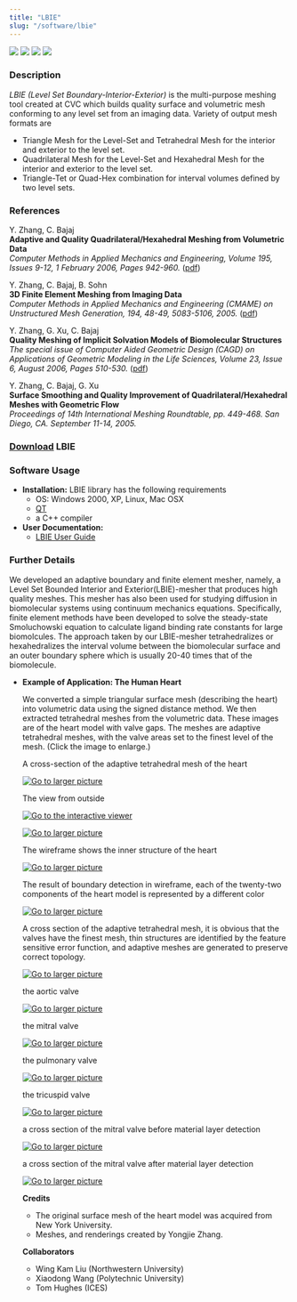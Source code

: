 ```yaml
---
title: "LBIE"
slug: "/software/lbie"
---
```


![](http://www.cs.utexas.edu/%7Ebajaj/cvc/software/imagesLBIE/lbie.1.jpg) ![](http://www.cs.utexas.edu/%7Ebajaj/cvc/software/imagesLBIE/lbie.2.jpg) ![](http://www.cs.utexas.edu/%7Ebajaj/cvc/software/imagesLBIE/lbie039.jpg) ![](http://www.cs.utexas.edu/%7Ebajaj/cvc/software/imagesLBIE/lbie041.jpg)   
### Description 
_LBIE (Level Set Boundary-Interior-Exterior)_ is the multi-purpose meshing tool created at CVC which builds quality surface and volumetric mesh conforming to any level set from an imaging data. Variety of output mesh formats are

*   Triangle Mesh for the Level-Set and Tetrahedral Mesh for the interior and exterior to the level set.
*   Quadrilateral Mesh for the Level-Set and Hexahedral Mesh for the interior and exterior to the level set.
*   Triangle-Tet or Quad-Hex combination for interval volumes defined by two level sets.

### References

Y. Zhang, C. Bajaj   
**Adaptive and Quality Quadrilateral/Hexahedral Meshing from Volumetric Data**   
_Computer Methods in Applied Mechanics and Engineering, Volume 195, Issues 9-12, 1 February 2006, Pages 942-960._ ([pdf](http://www.sciencedirect.com/science?_ob=MImg&_imagekey=B6V29-4GBD6K2-3-1S&_cdi=5697&_user=108429&_orig=browse&_coverDate=02%2F01%2F2006&_sk=998049990&view=c&wchp=dGLbVtz-zSkzk&md5=def520c12757666aada843e2bb080a69&ie=/sdarticle.pdf))

Y. Zhang, C. Bajaj, B. Sohn   
**3D Finite Element Meshing from Imaging Data**  
_Computer Methods in Applied Mechanics and Engineering (CMAME) on Unstructured Mesh Generation, 194, 48-49, 5083-5106, 2005._ ([pdf](http://www.sciencedirect.com/science?_ob=MImg&_imagekey=B6V29-4G5BJD8-1-1K&_cdi=5697&_user=108429&_orig=browse&_coverDate=11%2F15%2F2005&_sk=998059951&view=c&wchp=dGLbVzz-zSkWb&md5=083ddd5d87592110f4a9404785719ed8&ie=/sdarticle.pdf))

Y. Zhang, G. Xu, C. Bajaj   
**Quality Meshing of Implicit Solvation Models of Biomolecular Structures**   
_The special issue of Computer Aided Geometric Design (CAGD) on Applications of Geometric Modeling in the Life Sciences, Volume 23, Issue 6, August 2006, Pages 510-530._ ([pdf](http://www.sciencedirect.com/science?_ob=MImg&_imagekey=B6TYN-4JVSV8J-1-1&_cdi=5623&_user=108429&_orig=search&_coverDate=08%2F31%2F2006&_qd=1&_sk=999769993&view=c&wchp=dGLbVlz-zSkzk&md5=39d744ba1e8bbc77f527cfe096a40a3e&ie=/sdarticle.pdf))

Y. Zhang, C. Bajaj, G. Xu   
**Surface Smoothing and Quality Improvement of Quadrilateral/Hexahedral Meshes with Geometric Flow**   
_Proceedings of 14th International Meshing Roundtable, pp. 449-468. San Diego, CA. September 11-14, 2005._

### [Download](download) LBIE

### Software Usage

*   **Installation:**
    LBIE library has the following requirements
    *   OS: Windows 2000, XP, Linux, Mac OSX
    *   [QT](http://www.trolltech.com/)
    *   a C++ compiler
*  **User Documentation:**
    *   [LBIE User Guide](http://www.cs.utexas.edu/%7Ebajaj/cvc/software/doc/LBIEUserGuide.pdf)

### Further Details 
We developed an adaptive boundary and finite element mesher, namely, a Level Set Bounded Interior and Exterior(LBIE)-mesher that produces high quality meshes. This mesher has also been used for studying diffusion in biomolecular systems using continuum mechanics equations. Specifically, finite element methods have been developed to solve the steady-state Smoluchowski equation to calculate ligand binding rate constants for large biomolcules. The approach taken by our LBIE-mesher tetrahedralizes or hexahedralizes the interval volume between the biomolecular surface and an outer boundary sphere which is usually 20-40 times that of the biomolecule.

*   **Example of Application: The Human Heart**
    
    We converted a simple triangular surface mesh (describing the heart) into volumetric data using the signed distance method. We then extracted tetrahedral meshes from the volumetric data. These images are of the heart model with valve gaps. The meshes are adaptive tetrahedral meshes, with the valve areas set to the finest level of the mesh. (Click the image to enlarge.)
    
    A cross-section of the adaptive tetrahedral mesh of the heart
    
    [![Go to larger picture](http://www.cs.utexas.edu/%7Ebajaj/cvc/software/imagesLBIE/cutaway-thumb.jpg)](http://www.cs.utexas.edu/%7Ebajaj/cvc/software/imagesLBIE/cutaway.jpg)
    
    The view from outside
    
    [![Go to the interactive viewer](http://www.cs.utexas.edu/%7Ebajaj/cvc/software/imagesLBIE/miniVolViewer-up.jpg)](/ccv/gallery/runMiniVolViewer.php?dataset=heart_sdf257.c2c)
    
    [![Go to larger picture](http://www.cs.utexas.edu/%7Ebajaj/cvc/software/imagesLBIE/redheartmesh-thumb.jpg)](http://www.cs.utexas.edu/%7Ebajaj/cvc/software/imagesLBIE/redheartmesh.jpg)
    
    The wireframe shows the inner structure of the heart
    
    [![Go to larger picture](http://www.cs.utexas.edu/%7Ebajaj/cvc/software/imagesLBIE/wireframemesh-thumb.jpg)](http://www.cs.utexas.edu/%7Ebajaj/cvc/software/imagesLBIE/wireframemesh.jpg)
    
    The result of boundary detection in wireframe, each of the twenty-two components of the heart model is represented by a different color
    
    [![Go to larger picture](http://www.cs.utexas.edu/%7Ebajaj/cvc/software/imagesLBIE/boundaryDetection.gif)](http://www.cs.utexas.edu/%7Ebajaj/cvc/software/imagesLBIE/boundaryDetection.jpg)
    
    A cross section of the adaptive tetrahedral mesh, it is obvious that the valves have the finest mesh, thin structures are identified by the feature sensitive error function, and adaptive meshes are generated to preserve correct topology.
    
    [![Go to larger picture](http://www.cs.utexas.edu/%7Ebajaj/cvc/software/imagesLBIE/crossSection.gif)](http://www.cs.utexas.edu/%7Ebajaj/cvc/software/imagesLBIE/crossSection.jpg)
    
    the aortic valve
    
    [![Go to larger picture](http://www.cs.utexas.edu/%7Ebajaj/cvc/software/imagesLBIE/aortic.gif)](http://www.cs.utexas.edu/%7Ebajaj/cvc/software/imagesLBIE/aortic.jpg)
    
    the mitral valve
    
    [![Go to larger picture](http://www.cs.utexas.edu/%7Ebajaj/cvc/software/imagesLBIE/mitral.gif)](http://www.cs.utexas.edu/%7Ebajaj/cvc/software/imagesLBIE/mitral.jpg)
    
    the pulmonary valve
    
    [![Go to larger picture](http://www.cs.utexas.edu/%7Ebajaj/cvc/software/imagesLBIE/pulmonary.gif)](http://www.cs.utexas.edu/%7Ebajaj/cvc/software/imagesLBIE/pulmonary.jpg)
    
    the tricuspid valve
    
    [![Go to larger picture](http://www.cs.utexas.edu/%7Ebajaj/cvc/software/imagesLBIE/tricuspid.gif)](http://www.cs.utexas.edu/%7Ebajaj/cvc/software/imagesLBIE/tricuspid.jpg)
    
    a cross section of the mitral valve before material layer detection
    
    [![Go to larger picture](http://www.cs.utexas.edu/%7Ebajaj/cvc/software/imagesLBIE/pre-detection.gif)](http://www.cs.utexas.edu/%7Ebajaj/cvc/software/imagesLBIE/pre-detection.jpg)
    
    a cross section of the mitral valve after material layer detection
    
    [![Go to larger picture](http://www.cs.utexas.edu/%7Ebajaj/cvc/software/imagesLBIE/post-detection.gif)](http://www.cs.utexas.edu/%7Ebajaj/cvc/software/imagesLIBE/post-detection.jpg)
    
    **Credits**
    *   The original surface mesh of the heart model was acquired from New York University.
    *   Meshes, and renderings created by Yongjie Zhang.
    
    **Collaborators**
    *   Wing Kam Liu (Northwestern University)
    *   Xiaodong Wang (Polytechnic University)
    *   Tom Hughes (ICES)